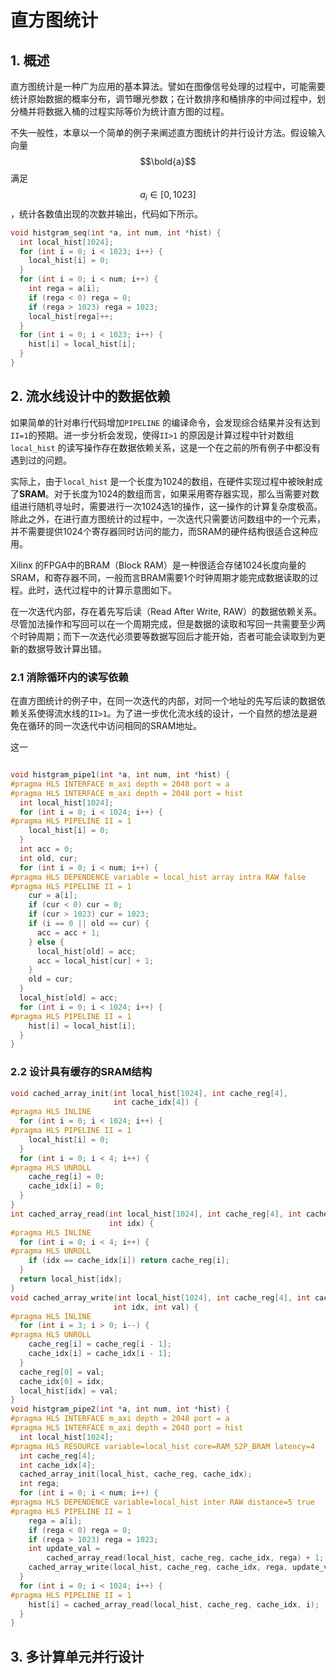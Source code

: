 # 直方图统计

## 1. 概述

直方图统计是一种广为应用的基本算法。譬如在图像信号处理的过程中，可能需要统计原始数据的概率分布，调节曝光参数；在计数排序和桶排序的中间过程中，划分桶并将数据入桶的过程实际等价为统计直方图的过程。

不失一般性，本章以一个简单的例子来阐述直方图统计的并行设计方法。假设输入向量 $$\bold{a}$$满足 $$a_i \in [0,1023]$$  ，统计各数值出现的次数并输出，代码如下所示。

```c
void histgram_seq(int *a, int num, int *hist) {
  int local_hist[1024];
  for (int i = 0; i < 1023; i++) {
    local_hist[i] = 0;
  }
  for (int i = 0; i < num; i++) {
    int rega = a[i];
    if (rega < 0) rega = 0;
    if (rega > 1023) rega = 1023;
    local_hist[rega]++;
  }
  for (int i = 0; i < 1023; i++) {
    hist[i] = local_hist[i];
  }
}
```

## 2. 流水线设计中的数据依赖

如果简单的针对串行代码增加`PIPELINE` 的编译命令，会发现综合结果并没有达到`II=1`的预期。进一步分析会发现，使得`II>1` 的原因是计算过程中针对数组`local_hist` 的读写操作存在数据依赖关系，这是一个在之前的所有例子中都没有遇到过的问题。

实际上，由于`local_hist` 是一个长度为1024的数组，在硬件实现过程中被映射成了**SRAM**。对于长度为1024的数组而言，如果采用寄存器实现，那么当需要对数组进行随机寻址时，需要进行一次1024选1的操作，这一操作的计算复杂度极高。除此之外，在进行直方图统计的过程中，一次迭代只需要访问数组中的一个元素，并不需要提供1024个寄存器同时访问的能力，而SRAM的硬件结构很适合这种应用。

Xilinx 的FPGA中的BRAM（Block RAM）是一种很适合存储1024长度向量的SRAM，和寄存器不同，一般而言BRAM需要1个时钟周期才能完成数据读取的过程。此时，迭代过程中的计算示意图如下。



在一次迭代内部，存在着先写后读（Read After Write, RAW）的数据依赖关系。尽管加法操作和写回可以在一个周期完成，但是数据的读取和写回一共需要至少两个时钟周期；而下一次迭代必须要等数据写回后才能开始，否者可能会读取到为更新的数据导致计算出错。

### 2.1 消除循环内的读写依赖

在直方图统计的例子中，在同一次迭代的内部，对同一个地址的先写后读的数据依赖关系使得流水线的`II>1`。为了进一步优化流水线的设计，一个自然的想法是避免在循环的同一次迭代中访问相同的SRAM地址。

这一

```c

void histgram_pipe1(int *a, int num, int *hist) {
#pragma HLS INTERFACE m_axi depth = 2048 port = a
#pragma HLS INTERFACE m_axi depth = 2048 port = hist
  int local_hist[1024];
  for (int i = 0; i < 1024; i++) {
#pragma HLS PIPELINE II = 1
    local_hist[i] = 0;
  }
  int acc = 0;
  int old, cur;
  for (int i = 0; i < num; i++) {
#pragma HLS DEPENDENCE variable = local_hist array intra RAW false
#pragma HLS PIPELINE II = 1
    cur = a[i];
    if (cur < 0) cur = 0;
    if (cur > 1023) cur = 1023;
    if (i == 0 || old == cur) {
      acc = acc + 1;
    } else {
      local_hist[old] = acc;
      acc = local_hist[cur] + 1;
    }
    old = cur;
  }
  local_hist[old] = acc;
  for (int i = 0; i < 1024; i++) {
#pragma HLS PIPELINE II = 1
    hist[i] = local_hist[i];
  }
}

```







### 2.2 设计具有缓存的SRAM结构

```c
void cached_array_init(int local_hist[1024], int cache_reg[4],
                       int cache_idx[4]) {
#pragma HLS INLINE
  for (int i = 0; i < 1024; i++) {
#pragma HLS PIPELINE II = 1
    local_hist[i] = 0;
  }
  for (int i = 0; i < 4; i++) {
#pragma HLS UNROLL
    cache_reg[i] = 0;
    cache_idx[i] = 0;
  }
}
int cached_array_read(int local_hist[1024], int cache_reg[4], int cache_idx[4],
                      int idx) {
#pragma HLS INLINE
  for (int i = 0; i < 4; i++) {
#pragma HLS UNROLL
    if (idx == cache_idx[i]) return cache_reg[i];
  }
  return local_hist[idx];
}
void cached_array_write(int local_hist[1024], int cache_reg[4], int cache_idx[4],
                       int idx, int val) {
#pragma HLS INLINE
  for (int i = 3; i > 0; i--) {
#pragma HLS UNROLL
    cache_reg[i] = cache_reg[i - 1];
    cache_idx[i] = cache_idx[i - 1];
  }
  cache_reg[0] = val;
  cache_idx[0] = idx;
  local_hist[idx] = val;
}
void histgram_pipe2(int *a, int num, int *hist) {
#pragma HLS INTERFACE m_axi depth = 2048 port = a
#pragma HLS INTERFACE m_axi depth = 2048 port = hist
  int local_hist[1024];
#pragma HLS RESOURCE variable=local_hist core=RAM_S2P_BRAM latency=4
  int cache_reg[4];
  int cache_idx[4];
  cached_array_init(local_hist, cache_reg, cache_idx);
  int rega;
  for (int i = 0; i < num; i++) {
#pragma HLS DEPENDENCE variable=local_hist inter RAW distance=5 true
#pragma HLS PIPELINE II = 1
    rega = a[i];
    if (rega < 0) rega = 0;
    if (rega > 1023) rega = 1023;
    int update_val =
        cached_array_read(local_hist, cache_reg, cache_idx, rega) + 1;
    cached_array_write(local_hist, cache_reg, cache_idx, rega, update_val);
  }
  for (int i = 0; i < 1024; i++) {
#pragma HLS PIPELINE II = 1
    hist[i] = cached_array_read(local_hist, cache_reg, cache_idx, i);
  }
}
```



## 3. 多计算单元并行设计





